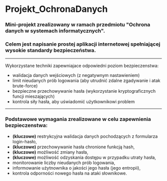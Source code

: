 # Projekt_OchronaDanych
### Mini-projekt zrealizowany w ramach przedmiotu "Ochrona danych w systemach informatycznych".

### Celem jest napisanie prostej aplikacji internetowej spełniającej wysokie standardy bezpieczeństwa.
***
Wykorzystane techniki zapewniajace odpowiedni poziom bezpieczenstwa:
* walidacja danych wejściowych (z negatywnym nastawieniem)
* limit nieudanych prób logowania (aby utrudnić zdalne zgadywanie i atak brute-force)
* bezpieczne przechowywanie hasła (wykorzystanie kryptograficznych funcji mieszających)
* kontrola siły hasła, aby uświadomić użytkownikowi problem
***
### Podstawowe wymagania zrealizowane w celu zapewnienia bezpieczenstwa:
* **(kluczowe)** restrykcyjna walidacja danych pochodzących z formularza login-hasło,
* **(kluczowe)** przechowywanie hasła chronione funkcją hash,
* **(kluczowe)** możliwość zmiany hasła,
* **(kluczowe)** możliwość odzyskania dostępu w przypadku utraty hasła,
* monitorowanie liczby nieudanych prób logowania,
* informowanie użytnownika o jakości jego hasła (jego entropii),
* kontrola odporności nowego hasła na ataki słownikowe.
